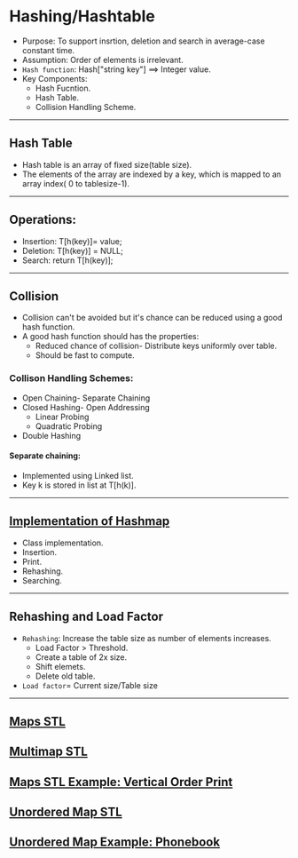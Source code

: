 # Hashing/Hashtable

 * Purpose: To support insrtion, deletion and search in average-case constant time.
 * Assumption: Order of elements is irrelevant.
 * `Hash function`: Hash["string key"] ==> Integer value.
 * Key Components:
    * Hash Fucntion.
    * Hash Table.
    * Collision Handling Scheme.
    
<hr/>

## Hash Table
 * Hash table is an array of fixed size(table size).
 * The elements of the array are indexed by a key, which is mapped to an array index( 0 to tablesize-1).
 
<hr/>

## Operations:
 * Insertion: T[h(key)]= value;
 * Deletion: T[h(key)] = NULL;
 * Search: return T[h(key)];

<hr/>

## Collision
 * Collision can't be avoided but it's chance can be reduced using a good hash function.
 * A good hash function should has the properties:
    * Reduced chance of collision- Distribute keys uniformly over table.
    * Should be fast to compute.

### Collison Handling Schemes:
 * Open Chaining- Separate Chaining
 * Closed Hashing- Open Addressing
    * Linear Probing
    * Quadratic Probing
 * Double Hashing
    
#### Separate chaining:
 * Implemented using Linked list.
 * Key k is stored in list at T[h(k)].

<hr/>

## <a href="https://github.com/sanya2508/Hashing/blob/master/hashing1.cpp"> Implementation of Hashmap </a>
 * Class implementation.
 * Insertion.
 * Print.
 * Rehashing.
 * Searching.
 
<hr/>

## Rehashing and Load Factor
 * `Rehashing`: Increase the table size as number of elements increases.
   * Load Factor > Threshold.
   * Create a table of 2x size.
   * Shift elemets.
   * Delete old table.
 * `Load factor`= Current size/Table size
 
<hr/>

## <a href="https://github.com/sanya2508/Hashing/blob/master/maps_stl.cpp">Maps STL </a>
## <a href="https://github.com/sanya2508/Hashing/blob/master/map%20stl(multimap).cpp">Multimap STL </a>
## <a href="https://github.com/sanya2508/Hashing/blob/master/map%20stl(linked%20list%20vertical%20order%20print).cpp">Maps STL Example: Vertical Order Print </a>
## <a href="https://github.com/sanya2508/Hashing/blob/master/unordered_map%20stl.cpp">Unordered Map STL </a>
## <a href="https://github.com/sanya2508/Hashing/blob/master/unordered_map%20phonebook.cpp">Unordered Map Example: Phonebook </a>
